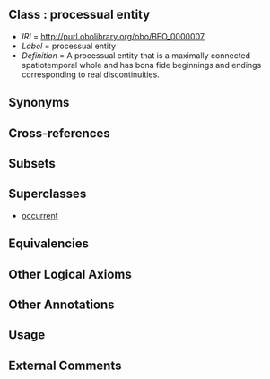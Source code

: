 
## Class : processual entity

 * *IRI* = http://purl.obolibrary.org/obo/BFO_0000007
 * *Label* = processual entity
 * *Definition* = A processual entity that is a maximally connected spatiotemporal whole and has bona fide beginnings and endings corresponding to real discontinuities.

## Synonyms


## Cross-references


## Subsets


## Superclasses

 * [occurrent](../../BFO/03/BFO_0000003.md)

## Equivalencies


## Other Logical Axioms


## Other Annotations


## Usage


## External Comments

